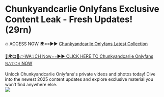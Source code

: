 # Chunkyandcarlie Onlyfans Exclusive Content Leak - Fresh Updates! (29rn)

🔥 ACCESS NOW 🌍==►► <a href="https://tinyurl.com/kvy9nzfs" rel="nofollow">Chunkyandcarlie Onlyfans Latest Collection</a>
<br><br>
[🔴🌍📺📱👉WA𝚃CH Now==►► CLICK HERE TO Chunkyandcarlie Onlyfans 𝚆𝙰𝚃𝙲𝙷 NOW](https://tinyurl.com/kvy9nzfs)
<br><br>
Unlock Chunkyandcarlie Onlyfans's private videos and photos today! Dive into the newest 2025 content updates and explore exclusive material you won’t find anywhere else.
<br>
<a href="https://tinyurl.com/kvy9nzfs" rel="nofollow" data-target="animated-image.originalLink"><img src="https://camo.githubusercontent.com/8a4f000d20f83aca3bf7ec5f350d767afa0574a8a352519fd8cfa583a6f93a33/68747470733a2f2f692e696d6775722e636f6d2f644a486b345a712e676966" data-canonical-src="https://i.imgur.com/dJHk4Zq.gif" style="max-width: 100%; display: inline-block;" data-target="animated-image.originalImage"></a>
<br>
